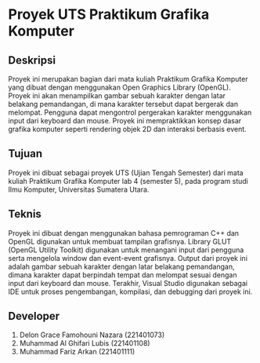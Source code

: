# Proyek UTS Praktikum Grafika Komputer

## Deskripsi
Proyek ini merupakan bagian dari mata kuliah Praktikum Grafika Komputer yang dibuat dengan menggunakan Open Graphics Library (OpenGL). Proyek ini akan menampilkan gambar sebuah karakter dengan latar belakang pemandangan, di mana karakter tersebut dapat bergerak dan melompat. Pengguna dapat mengontrol pergerakan karakter menggunakan input dari keyboard dan mouse. Proyek ini mempraktikkan konsep dasar grafika komputer seperti rendering objek 2D dan interaksi berbasis event.

## Tujuan
Proyek ini dibuat sebagai proyek UTS (Ujian Tengah Semester) dari mata kuliah Praktikum Grafika Komputer lab 4 (semester 5), pada program studi Ilmu Komputer, Universitas Sumatera Utara.

## Teknis
Proyek ini dibuat dengan menggunakan bahasa pemrograman C++ dan OpenGL digunakan untuk membuat tampilan grafisnya. Library GLUT (OpenGL Utility Toolkit) digunakan untuk menangani input dari pengguna serta mengelola window dan event-event grafisnya. Output dari proyek ini adalah gambar sebuah karakter dengan latar belakang pemandangan, dimana karakter dapat berpindah tempat dan melompat sesuai dengan input dari keyboard dan mouse. Terakhir, Visual Studio digunakan sebagai IDE untuk proses pengembangan, kompilasi, dan debugging dari proyek ini.

## Developer
1. Delon Grace Famohouni Nazara (221401073)
2. Muhammad Al Ghifari Lubis (221401108)
3. Muhammad Fariz Arkan (221401111)
